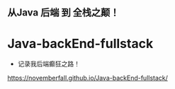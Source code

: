 ## 从Java 后端 到 全栈之颠！
# Java-backEnd-fullstack

- 记录我后端癫狂之路！

https://novemberfall.github.io/Java-backEnd-fullstack/
